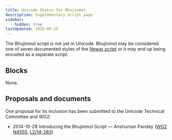 ```yaml
---
title: Unicode Status for Bhujinmol
description: Supplementary script page
sidebar:
    hidden: true
lastUpdated: 2025-09-29
---
```


The Bhujinmol script is not yet in Unicode. Bhujinmol may be considered one of seven documented styles of the [Newar script](/scrlang/scripts/newa) or it may end up being encoded as a separate script.

## Blocks

None.

## Proposals and documents

One proposal for its inclusion has been submitted to the Unicode Technical Committee and WG2:
- 2014-10-28 Introducing the Bhujinmol Script — Anshuman Pandey ([WG2 N4555](https://www.unicode.org/wg2/docs/n4555.pdf), [L2/14-283](http://www.unicode.org/cgi-bin/GetMatchingDocs.pl?L2/14-283))

